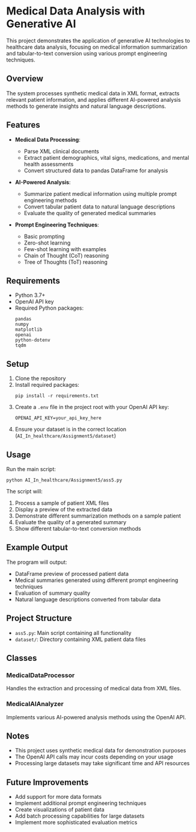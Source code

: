 # Medical Data Analysis with Generative AI

This project demonstrates the application of generative AI technologies to healthcare data analysis, focusing on medical information summarization and tabular-to-text conversion using various prompt engineering techniques.

## Overview

The system processes synthetic medical data in XML format, extracts relevant patient information, and applies different AI-powered analysis methods to generate insights and natural language descriptions.

## Features

- **Medical Data Processing**:
  - Parse XML clinical documents
  - Extract patient demographics, vital signs, medications, and mental health assessments
  - Convert structured data to pandas DataFrame for analysis

- **AI-Powered Analysis**:
  - Summarize patient medical information using multiple prompt engineering methods
  - Convert tabular patient data to natural language descriptions
  - Evaluate the quality of generated medical summaries

- **Prompt Engineering Techniques**:
  - Basic prompting
  - Zero-shot learning
  - Few-shot learning with examples
  - Chain of Thought (CoT) reasoning
  - Tree of Thoughts (ToT) reasoning

## Requirements

- Python 3.7+
- OpenAI API key
- Required Python packages:
  ```
  pandas
  numpy
  matplotlib
  openai
  python-dotenv
  tqdm
  ```

## Setup

1. Clone the repository
2. Install required packages:
   ```
   pip install -r requirements.txt
   ```
3. Create a `.env` file in the project root with your OpenAI API key:
   ```
   OPENAI_API_KEY=your_api_key_here
   ```
4. Ensure your dataset is in the correct location (`AI_In_healthcare/Assignment5/dataset`)

## Usage

Run the main script:
```
python AI_In_healthcare/Assignment5/ass5.py
```

The script will:
1. Process a sample of patient XML files
2. Display a preview of the extracted data
3. Demonstrate different summarization methods on a sample patient
4. Evaluate the quality of a generated summary
5. Show different tabular-to-text conversion methods

## Example Output

The program will output:
- DataFrame preview of processed patient data
- Medical summaries generated using different prompt engineering techniques
- Evaluation of summary quality
- Natural language descriptions converted from tabular data

## Project Structure

- `ass5.py`: Main script containing all functionality
- `dataset/`: Directory containing XML patient data files

## Classes

### MedicalDataProcessor

Handles the extraction and processing of medical data from XML files.

### MedicalAIAnalyzer

Implements various AI-powered analysis methods using the OpenAI API.

## Notes

- This project uses synthetic medical data for demonstration purposes
- The OpenAI API calls may incur costs depending on your usage
- Processing large datasets may take significant time and API resources

## Future Improvements

- Add support for more data formats
- Implement additional prompt engineering techniques
- Create visualizations of patient data
- Add batch processing capabilities for large datasets
- Implement more sophisticated evaluation metrics
